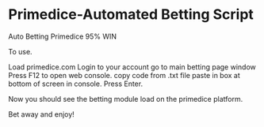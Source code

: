 # Primedice-Automated Betting Script
Auto Betting Primedice 95% WIN

To use.

Load primedice.com Login to your account go to main betting page window Press F12 to open web console. copy code from .txt file paste in box at bottom of screen in console. Press Enter.

Now you should see the betting module load on the primedice platform.

Bet away and enjoy!
